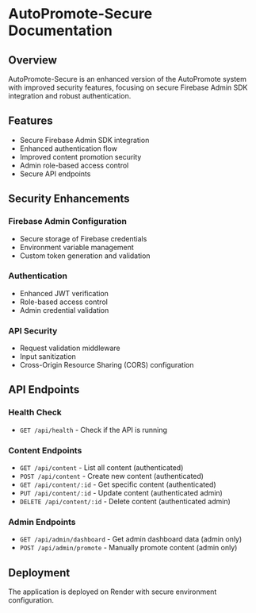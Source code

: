 # AutoPromote-Secure Documentation

## Overview
AutoPromote-Secure is an enhanced version of the AutoPromote system with improved security features, focusing on secure Firebase Admin SDK integration and robust authentication.

## Features
- Secure Firebase Admin SDK integration
- Enhanced authentication flow
- Improved content promotion security
- Admin role-based access control
- Secure API endpoints

## Security Enhancements

### Firebase Admin Configuration
- Secure storage of Firebase credentials
- Environment variable management
- Custom token generation and validation

### Authentication
- Enhanced JWT verification
- Role-based access control
- Admin credential validation

### API Security
- Request validation middleware
- Input sanitization
- Cross-Origin Resource Sharing (CORS) configuration

## API Endpoints

### Health Check
- `GET /api/health` - Check if the API is running

### Content Endpoints
- `GET /api/content` - List all content (authenticated)
- `POST /api/content` - Create new content (authenticated)
- `GET /api/content/:id` - Get specific content (authenticated)
- `PUT /api/content/:id` - Update content (authenticated admin)
- `DELETE /api/content/:id` - Delete content (authenticated admin)

### Admin Endpoints
- `GET /api/admin/dashboard` - Get admin dashboard data (admin only)
- `POST /api/admin/promote` - Manually promote content (admin only)

## Deployment
The application is deployed on Render with secure environment configuration.
